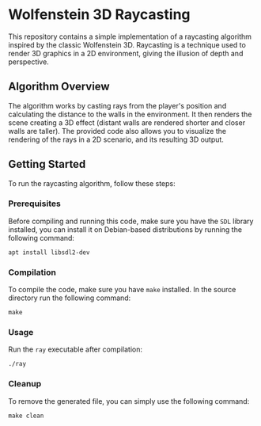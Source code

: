 # Wolfenstein 3D Raycasting

This repository contains a simple implementation of a raycasting algorithm inspired by the classic Wolfenstein 3D. Raycasting is a technique used to render 3D graphics in a 2D environment, giving the illusion of depth and perspective.

## Algorithm Overview

The algorithm works by casting rays from the player's position and calculating the distance to the walls in the environment. It then renders the scene creating a 3D effect (distant walls are rendered shorter and closer walls are taller). 
The provided code also allows you to visualize the rendering of the rays in a 2D scenario, and its resulting 3D output.

## Getting Started

To run the raycasting algorithm, follow these steps:

### Prerequisites

Before compiling and running this code, make sure you have the `SDL` library installed, you can install it on Debian-based distributions by running the following command:

```
apt install libsdl2-dev
```

### Compilation

To compile the code, make sure you have `make` installed. In the source directory run the following command:

```
make
```

### Usage

Run the `ray` executable after compilation:

```
./ray
```

### Cleanup

To remove the generated file, you can simply use the following command:

```
make clean
```

